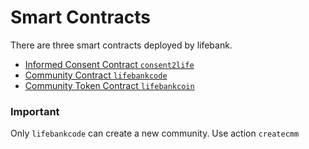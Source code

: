 # Smart Contracts

There are three smart contracts deployed by lifebank.

- [Informed Consent Contract `consent2life`](#informed-consent-contract-consent2life)
- [Community Contract `lifebankcode`](#community-contract-lifebankcode)
- [Community Token Contract `lifebankcoin`](#community-token-contract-lifebankcoin)

### Important

Only `lifebankcode` can create a new community.
Use action `createcmm`
